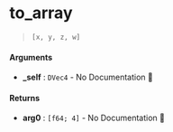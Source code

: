 # to\_array

>  `[x, y, z, w]`

#### Arguments

- **\_self** : `DVec4` \- No Documentation 🚧

#### Returns

- **arg0** : `[f64; 4]` \- No Documentation 🚧